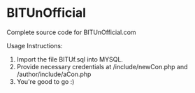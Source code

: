 # BITUnOfficial
Complete source code for BITUnOfficial.com 

Usage Instructions:
1) Import the file BITUf.sql into MYSQL.
2) Provide necessary credentials at /include/newCon.php and /author/include/aCon.php
3) You're good to go :)
